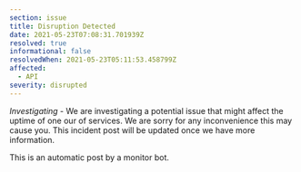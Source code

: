 ```yaml
---
section: issue
title: Disruption Detected
date: 2021-05-23T07:08:31.701939Z
resolved: true
informational: false
resolvedWhen: 2021-05-23T05:11:53.458799Z
affected:
  - API
severity: disrupted
---
```

*Investigating* - We are investigating a potential issue that might affect the uptime of one our of services. We are sorry for any inconvenience this may cause you. This incident post will be updated once we have more information.

This is an automatic post by a monitor bot.
        